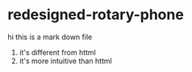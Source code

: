 # redesigned-rotary-phone
hi this is a mark down file

1. it's different from httml
2. it's more intuitive than httml

